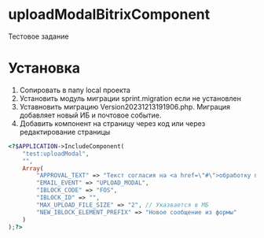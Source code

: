 # uploadModalBitrixComponent
Тестовое задание

# Установка
1. Сопировать в папу local проекта
2. Установить модуль миграции sprint.migration если не установлен
3. Уставновить миграцию Version20231213191906.php. Миграция добавляет новый ИБ и почтовое событие.
4. Добавить компонент на страницу через код или через редактирование страницы
```php
<?$APPLICATION->IncludeComponent(
	"test:uploadModal",
	"",
	Array(
		"APPROVAL_TEXT" => "Текст согласия на <a href=\"#\">обработку персональных данных</a>",
		"EMAIL_EVENT" => "UPLOAD_MODAL",
		"IBLOCK_CODE" => "FOS",
		"IBLOCK_ID" => "",
		"MAX_UPLOAD_FILE_SIZE" => "2", // Указвается в МБ
		"NEW_IBLOCK_ELEMENT_PREFIX" => "Новое сообщение из формы"
	)
);?>
```